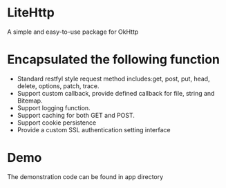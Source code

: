 # LiteHttp

A simple and easy-to-use package for OkHttp





# Encapsulated the following function

- Standard restfyl style request method includes:get, post, put, head, delete, options, patch, trace.
- Support custom callback, provide defined callback for file, string and Bitemap.
- Support logging function.
- Support caching for both GET and POST.
- Support cookie persistence
- Provide a custom SSL authentication setting interface



# Demo

The demonstration code can be found in app directory



